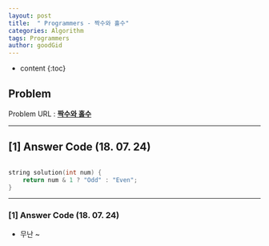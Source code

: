 ```yaml
---
layout: post
title:  " Programmers - 짝수와 홀수"
categories: Algorithm
tags: Programmers
author: goodGid
---
```

* content
{:toc}


## Problem 
Problem URL : **[짝수와 홀수](https://programmers.co.kr/learn/courses/30/lessons/12937)**

---

## [1] Answer Code (18. 07. 24)

``` cpp

string solution(int num) {
    return num & 1 ? "Odd" : "Even";
}


```

---

### [1] Answer Code (18. 07. 24)

* 무난 ~
